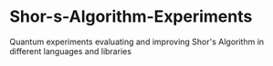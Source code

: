 # Shor-s-Algorithm-Experiments
Quantum experiments evaluating and improving Shor's Algorithm in different languages and libraries